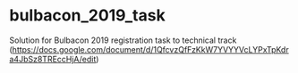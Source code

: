 # bulbacon_2019_task
Solution for Bulbacon 2019 registration task to technical track
(https://docs.google.com/document/d/1QfcvzQfFzKkW7YVYYVcLYPxTpKdra4JbSz8TREccHjA/edit)

